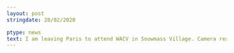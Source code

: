 ```yaml
---
layout: post
stringdate: 28/02/2020

ptype: news
text: I am leaving Paris to attend WACV in Snowmass Village. Camera ready paper and poster are out.
---
```

